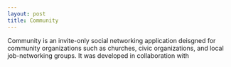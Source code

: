 ```yaml
---
layout: post
title: Community
---
```


Community is an invite-only social networking application deisgned for community organizations such as churches, civic organizations, and local job-networking groups. It was developed in collaboration with 


